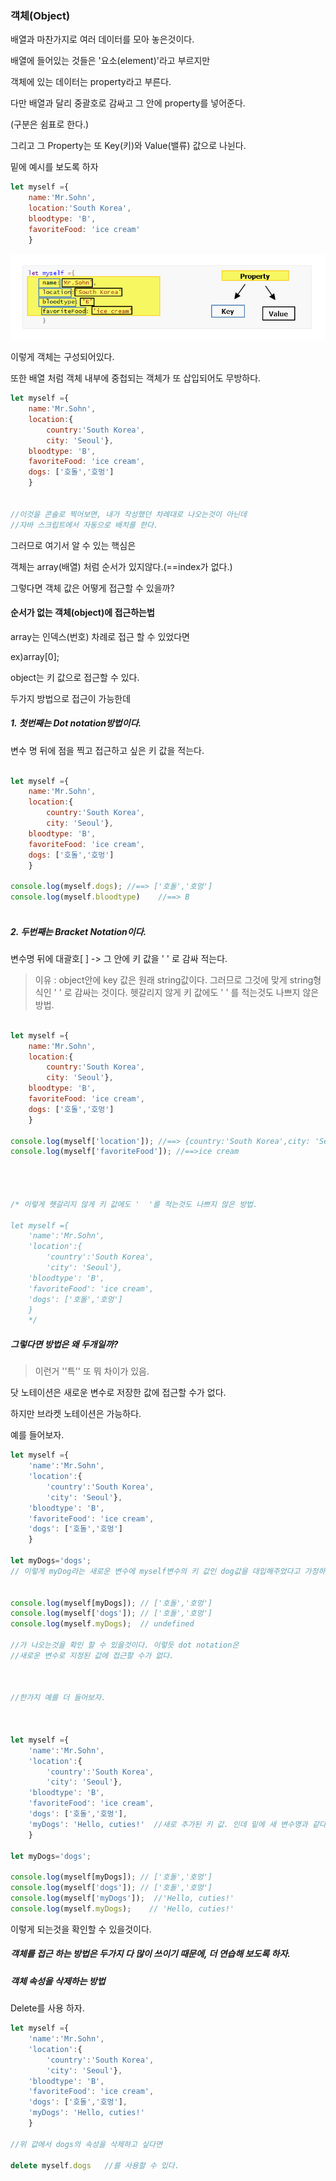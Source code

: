 ### 객체(Object)

배열과 마찬가지로 여러 데이터를 모아 놓은것이다.

배열에 들어있는 것들은 '요소(element)'라고 부르지만



객체에 있는 데이터는 property라고 부른다.

다만 배열과 달리 중괄호로 감싸고 그 안에 property를 넣어준다.

(구분은 쉼표로 한다.)





그리고 그 Property는 또 Key(키)와 Value(밸류) 값으로 나뉜다. 

밑에 예시를 보도록 하자

```js
let myself ={
    name:'Mr.Sohn',
    location:'South Korea',
    bloodtype: 'B',
    favoriteFood: 'ice cream'
    }
```

![object](/_images/object.png)


이렇게 객체는 구성되어있다.







또한 배열 처럼 객체 내부에 중첩되는 객체가 또 삽입되어도 무방하다.

```js
let myself ={
    name:'Mr.Sohn',
    location:{
	    country:'South Korea',
        city: 'Seoul'},
    bloodtype: 'B',
    favoriteFood: 'ice cream',
    dogs: ['호돌','호멍']
    }

    
//이것을 콘솔로 찍어보면, 내가 작성했던 차례대로 나오는것이 아닌데
//자바 스크립트에서 자동으로 배치를 한다.
```

그러므로 여기서 알 수 있는 핵심은 

객체는 array(배열) 처럼 순서가 있지않다.(==index가 없다.)

그렇다면 객체 값은 어떻게 접근할 수 있을까?







#### 순서가 없는 객체(object)에 접근하는법

array는 인덱스(번호) 차례로 접근 할 수 있었다면

ex)array[0];



object는 키 값으로 접근할 수 있다.





두가지 방법으로 접근이 가능한데 



##### 1. 첫번째는 Dot notation방법이다.

변수 명 뒤에 점을 찍고 접근하고 싶은 키 값을 적는다.

```js

let myself ={
    name:'Mr.Sohn',
    location:{
	    country:'South Korea',
        city: 'Seoul'},
    bloodtype: 'B',
    favoriteFood: 'ice cream',
    dogs: ['호돌','호멍']
    }

console.log(myself.dogs); //==> ['호돌','호멍']
console.log(myself.bloodtype)    //==> B
 


```



##### 2. 두번째는 Bracket Notation이다.

변수명 뒤에 대괄호[ ] -> 그 안에 키 값을 '  ' 로 감싸 적는다.



> 이유 : object안에 key 값은 원래 string값이다. 그러므로 그것에 맞게 string형식인 '  ' 로 감싸는 것이다.  헷갈리지 않게 키 값에도 '  ' 를 적는것도 나쁘지 않은 방법.

```js

let myself ={
    name:'Mr.Sohn',
    location:{
	    country:'South Korea',
        city: 'Seoul'},
    bloodtype: 'B',
    favoriteFood: 'ice cream',
    dogs: ['호돌','호멍']
    }

console.log(myself['location']); //==> {country:'South Korea',city: 'Seoul'}
console.log(myself['favoriteFood']); //==>ice cream




/* 이렇게 헷갈리지 않게 키 값에도 '  '를 적는것도 나쁘지 않은 방법.

let myself ={
    'name':'Mr.Sohn',
    'location':{
	    'country':'South Korea',
        'city': 'Seoul'},
    'bloodtype': 'B',
    'favoriteFood': 'ice cream',
    'dogs': ['호돌','호멍']
    }
    */
```







##### 그렇다면 방법은 왜 두개일까?

> 이런거 ''특'' 또 뭐 차이가 있음. 



닷 노테이션은 새로운 변수로 저장한 값에 접근할 수가 없다.

하지만 브라켓 노테이션은 가능하다.

예를 들어보자.

```js
let myself ={
    'name':'Mr.Sohn',
    'location':{
	    'country':'South Korea',
        'city': 'Seoul'},
    'bloodtype': 'B',
    'favoriteFood': 'ice cream',
    'dogs': ['호돌','호멍']
    }

let myDogs='dogs'; 
// 이렇게 myDog라는 새로운 변수에 myself변수의 키 값인 dog값을 대입해주었다고 가정하자.


console.log(myself[myDogs]); // ['호돌','호멍']
console.log(myself['dogs']); // ['호돌','호멍']
console.log(myself.myDogs);  // undefined

//가 나오는것을 확인 할 수 있을것이다. 이렇듯 dot notation은
//새로운 변수로 지정된 값에 접근할 수가 없다.



//한가지 예를 더 들어보자.



let myself ={
    'name':'Mr.Sohn',
    'location':{
	    'country':'South Korea',
        'city': 'Seoul'},
    'bloodtype': 'B',
    'favoriteFood': 'ice cream',
    'dogs': ['호돌','호멍'],
    'myDogs': 'Hello, cuties!'  //새로 추가된 키 값. 인데 밑에 새 변수명과 같다.
    }

let myDogs='dogs'; 

console.log(myself[myDogs]); // ['호돌','호멍']
console.log(myself['dogs']); // ['호돌','호멍']
console.log(myself['myDogs']);  //'Hello, cuties!'
console.log(myself.myDogs);    // 'Hello, cuties!'


```

이렇게 되는것을 확인할 수 있을것이다.





##### 객체를 접근 하는 방법은 두가지 다 많이 쓰이기 때문에,  더 연습해 보도록 하자.




##### 객체 속성을 삭제하는 방법
Delete를 사용 하자.

```js
let myself ={
    'name':'Mr.Sohn',
    'location':{
	    'country':'South Korea',
        'city': 'Seoul'},
    'bloodtype': 'B',
    'favoriteFood': 'ice cream',
    'dogs': ['호돌','호멍'],
    'myDogs': 'Hello, cuties!' 
    }

//위 값에서 dogs의 속성을 삭제하고 싶다면

delete myself.dogs   //를 사용할 수 있다.
